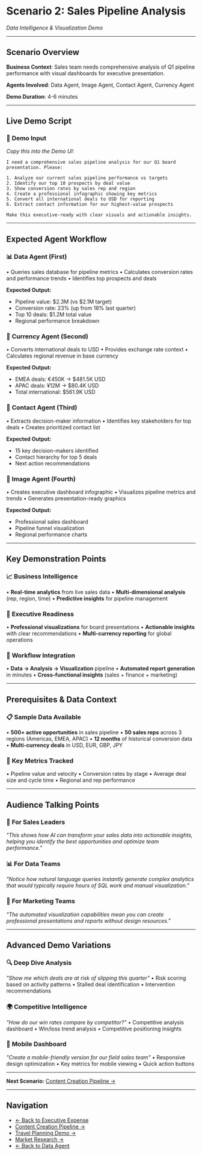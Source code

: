 # Scenario 2: Sales Pipeline Analysis
*Data Intelligence & Visualization Demo*

---

## Scenario Overview

**Business Context**: Sales team needs comprehensive analysis of Q1 pipeline performance with visual dashboards for executive presentation.

**Agents Involved**: Data Agent, Image Agent, Contact Agent, Currency Agent

**Demo Duration**: 4-6 minutes

---

## Live Demo Script

### 🎯 **Demo Input**
*Copy this into the Demo UI:*

```
I need a comprehensive sales pipeline analysis for our Q1 board presentation. Please:

1. Analyze our current sales pipeline performance vs targets
2. Identify our top 10 prospects by deal value
3. Show conversion rates by sales rep and region
4. Create a professional infographic showing key metrics
5. Convert all international deals to USD for reporting
6. Extract contact information for our highest-value prospects

Make this executive-ready with clear visuals and actionable insights.
```

---

## Expected Agent Workflow

### 📊 **Data Agent** (First)
• Queries sales database for pipeline metrics
• Calculates conversion rates and performance trends
• Identifies top prospects and deals

**Expected Output:**
- Pipeline value: $2.3M (vs $2.1M target)
- Conversion rate: 23% (up from 18% last quarter)
- Top 10 deals: $1.2M total value
- Regional performance breakdown

### 💱 **Currency Agent** (Second)
• Converts international deals to USD
• Provides exchange rate context
• Calculates regional revenue in base currency

**Expected Output:**
- EMEA deals: €450K → $481.5K USD
- APAC deals: ¥12M → $80.4K USD
- Total international: $561.9K USD

### 👥 **Contact Agent** (Third)
• Extracts decision-maker information
• Identifies key stakeholders for top deals
• Creates prioritized contact list

**Expected Output:**
- 15 key decision-makers identified
- Contact hierarchy for top 5 deals
- Next action recommendations

### 🎨 **Image Agent** (Fourth)
• Creates executive dashboard infographic
• Visualizes pipeline metrics and trends
• Generates presentation-ready graphics

**Expected Output:**
- Professional sales dashboard
- Pipeline funnel visualization
- Regional performance charts

---

## Key Demonstration Points

### 📈 **Business Intelligence**
• **Real-time analytics** from live sales data
• **Multi-dimensional analysis** (rep, region, time)
• **Predictive insights** for pipeline management

### 🎯 **Executive Readiness**
• **Professional visualizations** for board presentations
• **Actionable insights** with clear recommendations
• **Multi-currency reporting** for global operations

### 🔄 **Workflow Integration**
• **Data → Analysis → Visualization** pipeline
• **Automated report generation** in minutes
• **Cross-functional insights** (sales + finance + marketing)

---

## Prerequisites & Data Context

### 📋 **Sample Data Available**
• **500+ active opportunities** in sales pipeline
• **50 sales reps** across 3 regions (Americas, EMEA, APAC)
• **12 months** of historical conversion data
• **Multi-currency deals** in USD, EUR, GBP, JPY

### 🎯 **Key Metrics Tracked**
• Pipeline value and velocity
• Conversion rates by stage
• Average deal size and cycle time
• Regional and rep performance

---

## Audience Talking Points

### 💼 **For Sales Leaders**
*"This shows how AI can transform your sales data into actionable insights, helping you identify the best opportunities and optimize team performance."*

### 📊 **For Data Teams**
*"Notice how natural language queries instantly generate complex analytics that would typically require hours of SQL work and manual visualization."*

### 🎨 **For Marketing Teams**
*"The automated visualization capabilities mean you can create professional presentations and reports without design resources."*

---

## Advanced Demo Variations

### 🔍 **Deep Dive Analysis**
*"Show me which deals are at risk of slipping this quarter"*
• Risk scoring based on activity patterns
• Stalled deal identification
• Intervention recommendations

### 🌍 **Competitive Intelligence**
*"How do our win rates compare by competitor?"*
• Competitive analysis dashboard
• Win/loss trend analysis
• Competitive positioning insights

### 📱 **Mobile Dashboard**
*"Create a mobile-friendly version for our field sales team"*
• Responsive design optimization
• Key metrics for mobile viewing
• Quick action buttons

---

**Next Scenario:** [Content Creation Pipeline →](scenario-03-content-creation.md)

---

## Navigation
- [← Back to Executive Expense](scenario-01-executive-expense.md)
- [Content Creation Pipeline →](scenario-03-content-creation.md)
- [Travel Planning Demo →](scenario-04-travel-planning.md)
- [Market Research →](scenario-05-market-research.md)
- [← Back to Data Agent](../agents/data-agent.md) 